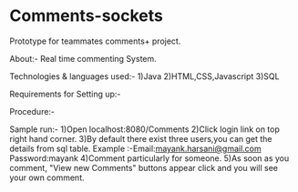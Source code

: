 # Comments-sockets
Prototype for teammates comments+ project.

About:-
Real time commenting System.

Technologies & languages used:-
1)Java
2)HTML,CSS,Javascript
3)SQL


Requirements for Setting up:-

Procedure:-

Sample run:-
1)Open localhost:8080/Comments
2)Click login link on top right hand corner.
3)By default there exist three users,you can get the details from sql table.
  Example :-Email:mayank.harsani@gmail.com Password:mayank
4)Comment particularly for someone.
5)As soon as you comment, "View new Comments" buttons appear click and you will see your own comment.



